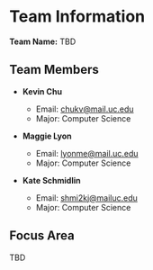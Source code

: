 # Team Information

**Team Name:** TBD  

## Team Members
- **Kevin Chu**  
  - Email: [chukv@mail.uc.edu](mailto:chukv@mail.uc.edu)  
  - Major: Computer Science
    
- **Maggie Lyon**  
  - Email: [lyonme@mail.uc.edu](mailto:lyonme@mail.uc.edu)  
  - Major: Computer Science  

- **Kate Schmidlin**  
  - Email: [shmi2kj@mailuc.edu](mailto:shmi2kj@mailuc.edu)  
  - Major: Computer Science  

## Focus Area
TBD
